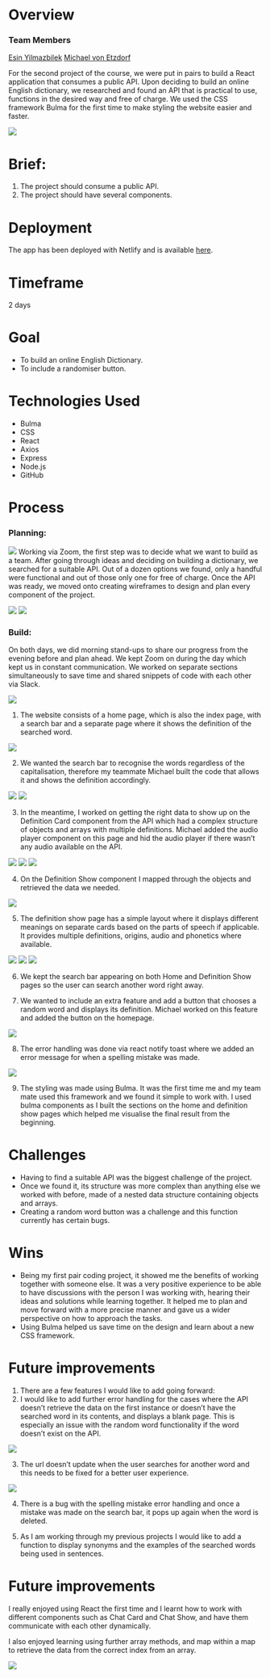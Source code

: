 # Overview

### Team Members
[Esin Yilmazbilek](https://github.com/EsinYilmazbilek)
[Michael von Etzdorf](https://github.com/mikeomerta)

For the second project of the course, we were put in pairs to build a React application that consumes a public API. Upon deciding to build an online English dictionary, we researched and found an API that is practical to use, functions in the desired way and free of charge. We used the CSS framework Bulma for the first time to make styling the website easier and faster.

![](src/screenshots/planning_notes.png)

# Brief:
1. The project should consume a public API.
2. The project should have several components.

# Deployment
The app has been deployed with Netlify and is available [here](https://clever-nightingale.netlify.app/).

# Timeframe
2 days

# Goal
* To build an online English Dictionary.
* To include a randomiser button.

# Technologies Used
* Bulma
* CSS
* React
* Axios
* Express
* Node.js
* GitHub

# Process
### Planning:
![](src/screenshots/planning.png)
Working via Zoom, the first step was to decide what we want to build as a team. After going through ideas and deciding on building a dictionary, we searched for a suitable API. Out of a dozen options we found, only a handful were functional and out of those only one for free of charge. Once the API was ready, we moved onto creating wireframes to design and plan every component of the project. 

![](src/screenshots/wireframe_landing.png)
![](src/screenshots/wireframe_searched.png)

### Build:

On both days, we did morning stand-ups to share our progress from the evening before and plan ahead. We kept Zoom on during the day which kept us in constant communication. We worked on separate sections simultaneously to save time and shared snippets of code with each other via Slack. 

![](src/screenshots/day_planning.png)

1. The website consists of a home page, which is also the index page, with a search bar and a separate page where it shows the definition of the searched word.

![](src/screenshots/landing.png)

2. We wanted the search bar to recognise the words regardless of the capitalisation, therefore my teammate Michael built the code that allows it and shows the definition accordingly.

![](src/screenshots/capitalize.png)
![](src/screenshots/landing_search.png)

3. In the meantime, I worked on getting the right data to show up on the Definition Card component from the API which had a complex structure of objects and arrays with multiple definitions. Michael added the audio player component on this page and hid the audio player if there wasn’t any audio available on the API.

![](src/screenshots/handle_submit.png)
![](src/screenshots/use_effect.png)
![](src/screenshots/definition_card.png)

4. On the Definition Show component I mapped through the objects and retrieved the data we needed.

![](src/screenshots/def_show.png)

5. The definition show page has a simple layout where it displays different meanings on separate cards based on the parts of speech if applicable. It provides multiple definitions, origins, audio and phonetics where available.

![](src/screenshots/def_one.png)
![](src/screenshots/def_two.png)
![](src/screenshots/def_three.png)

6. We kept the search bar appearing on both Home and Definition Show pages so the user can search another word right away.

7. We wanted to include an extra feature and add a button that chooses a random word and displays its definition. Michael worked on this feature and added the button on the homepage.

![](src/screenshots/landing.png)

8. The error handling was done via react notify toast where we added an error message for when a spelling mistake was made. 

![](src/screenshots/error_handling.png)

9. The styling was made using Bulma. It was the first time me and my team mate used this framework and we found it simple to work with. I used bulma components as I built the sections on the home and definition show pages which helped me visualise the final result from the beginning. 

# Challenges
* Having to find a suitable API was the biggest challenge of the project. 
* Once we found it, its structure was more complex than anything else we worked with before, made of a nested data structure containing objects and arrays.
* Creating a random word button was a challenge and this function currently has certain bugs.

# Wins
* Being my first pair coding project, it showed me the benefits of working together with someone else. It was a very positive experience to be able to have discussions with the person I was working with, hearing their ideas and solutions while learning together. It helped me to plan and move forward with a more precise manner and gave us a wider perspective on how to approach the tasks.
* Using Bulma helped us save time on the design and learn about a new CSS framework.

# Future improvements
1. There are  a few features I would like to add going forward:
2. I would like to add further error handling for the cases where the API doesn’t retrieve the data on the first instance or doesn’t have the searched word in its contents, and displays a blank page. This is especially an issue with the random word functionality if the word doesn’t exist on the API.

![](src/screenshots/no_show.png)

3. The url doesn’t update when the user searches for another word and this needs to be fixed for a better user experience.

![](src/screenshots/url_error.png)

4. There is a bug with the spelling mistake error handling and once a mistake was made on the search bar, it pops up again when the word is deleted.

5. As I am working through my previous projects I would like to add a function to display synonyms and the examples of the searched words being used in sentences.

# Future improvements
I really enjoyed using React the first time and I learnt how to work with different components such as Chat Card and Chat Show, and have them communicate with each other dynamically.

I also enjoyed learning using further array methods, and map within a map to retrieve the data from the correct index from an array. 

![](src/screenshots/key_learning.png)


